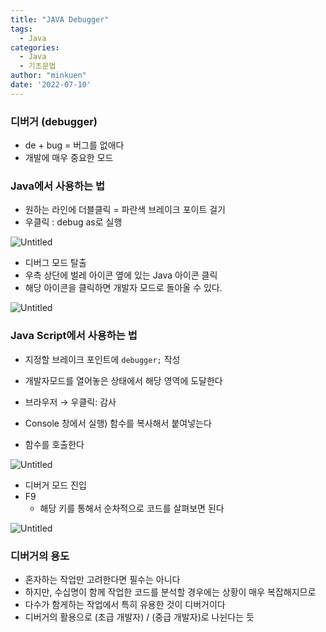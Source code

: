 ```yaml
---
title: "JAVA Debugger"
tags:
  - Java
categories:
  - Java
  - 기초문법
author: "minkuen"
date: '2022-07-10'
---
```



### 디버거 (debugger)

- de + bug = 버그를 없애다
- 개발에 매우 중요한 모드

### Java에서 사용하는 법

- 원하는 라인에 더블클릭 = 파란색 브레이크 포이트 걸기
- 우클릭 : debug as로 실행

![Untitled](/images/java_debugger/Untitled.png)

- 디버그 모드 탈출
- 우측 상단에 벌레 아이콘 옆에 있는 Java 아이콘 클릭
- 해당 아이콘을 클릭하면 개발자 모드로 돌아올 수 있다.

![Untitled](/images/java_debugger/Untitled%201.png)

### Java Script에서 사용하는 법

- 지정할 브레이크 포인트에 `debugger;` 작성
- 개발자모드를 열어놓은 상태에서 해당 영역에 도달한다

- 브라우저 → 우클릭: 감사
- Console 창에서 실행)  함수를 복사해서 붙여넣는다
- 함수를 호출한다

![Untitled](/images/java_debugger/Untitled%202.png)

- 디버거 모드 진입
- F9
    - 해당 키를 통해서 순차적으로 코드를 살펴보면 된다

![Untitled](/images/java_debugger/Untitled%203.png)

### 디버거의 용도

- 혼자하는 작업만 고려한다면 필수는 아니다
- 하지만, 수십명이 함께 작업한 코드를 분석할 경우에는 상황이 매우 복잡해지므로
- 다수가 함게하는 작업에서 특히 유용한 것이 디버거이다
- 디버거의 활용으로 (초급 개발자) / (중급 개발자)로 나뉜다는 듯